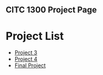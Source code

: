 ## CITC 1300 Project Page

<h1>Project List</h1>

<ul>
    <li><a href="Project 3/index.html" target="_blank">Project 3</a></li>
    <li><a href="Project 4/Index.html" target="_blank">Project 4</a></li>
    <li><a href="Final Project/index.html" target="_blank">Final Project</a></li>
</ul>